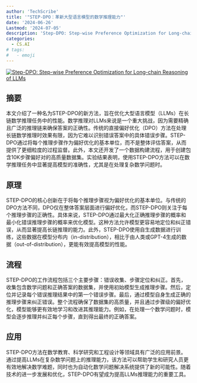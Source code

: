 ```yaml
---
author: 'TechScribe'
title: '"STEP-DPO：革新大型语言模型的数学推理能力"'
date: '2024-06-26'
Lastmod: '2024-07-05'
description: 'Step-DPO: Step-wise Preference Optimization for Long-chain Reasoning of LLMs'
categories:
  - CS.AI
# tags:
#   - emoji
---
```


[![Step-DPO: Step-wise Preference Optimization for Long-chain Reasoning of LLMs](https://arxiv-research-1301205113.cos.ap-guangzhou.myqcloud.com/images/2406.18629v1.pdf_0.jpg)](https://arxiv.org/abs/2406.18629v1)

## 摘要

本文介绍了一种名为STEP-DPO的新方法，旨在优化大型语言模型（LLMs）在长链数学推理任务中的性能。数学推理对LLMs来说是一个重大挑战，因为需要精确且广泛的推理链来确保答案的正确性。传统的直接偏好优化（DPO）方法在处理长链数学推理时效果有限，因为它难以识别错误答案中的具体错误步骤。STEP-DPO通过将每个推理步骤作为偏好优化的基本单位，而不是整体评估答案，从而提供了更细粒度的过程监督。此外，本文还开发了一个数据构建流程，用于创建包含10K步骤偏好对的高质量数据集。实验结果表明，使用STEP-DPO方法可以在数学推理任务中显著提高模型的准确性，尤其是在处理复杂数学问题时。<!--more-->

## 原理

STEP-DPO的核心创新在于将每个推理步骤视为偏好优化的基本单位。与传统的DPO方法不同，DPO仅在整体答案层面进行偏好优化，而STEP-DPO则关注于每个推理步骤的正确性。具体来说，STEP-DPO通过最大化正确推理步骤的概率和最小化错误推理步骤的概率来优化模型。这种方法允许模型更容易地定位和纠正错误，从而显著提高长链推理的能力。此外，STEP-DPO使用自生成数据进行训练，这些数据在模型分布内（in-distribution），相比于由人类或GPT-4生成的数据（out-of-distribution），更能有效提高模型的性能。

## 流程

STEP-DPO的工作流程包括三个主要步骤：错误收集、步骤定位和纠正。首先，收集包含数学问题和正确答案的数据集，并使用初始模型生成推理步骤。然后，定位并记录每个错误推理结果中的第一个错误步骤。最后，通过模型自身生成正确的推理步骤来纠正错误。整个流程确保了数据集的高质量，并且通过步骤级的偏好优化，模型能够更有效地学习和改进其推理能力。例如，在处理一个数学问题时，模型会逐步推理并纠正每个步骤，直到得出最终的正确答案。

## 应用

STEP-DPO方法在数学教育、科学研究和工程设计等领域具有广泛的应用前景。通过提高LLMs在复杂数学问题上的推理能力，该方法可以帮助学生和研究人员更有效地解决数学难题，同时也为自动化数学问题解决系统提供了新的可能性。随着技术的进一步发展和优化，STEP-DPO有望成为提高LLMs推理能力的重要工具。